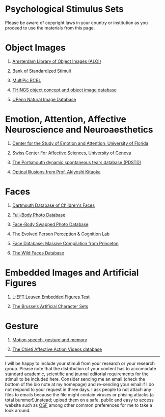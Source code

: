# Psychological Stimulus Sets 


Please be aware of copyright laws in your country or institution as you proceed to use the materials from this page. 

# Object Images 

1. [Amsterdam Library of Object Images (ALOI)](https://aloi.science.uva.nl/)

2. [Bank of Standardized Stimuli](https://sites.google.com/site/bosstimuli/home)

3. [MultiPic BCBL](https://www.bcbl.eu/databases/multipic)

4. [THINGS object concept and object image database](https://osf.io/jum2f/)

5. [UPenn Natural Image Database](https://web.sas.upenn.edu/upennidb/)


# Emotion, Attention, Affective Neuroscience and Neuroaesthetics

1. [Center for the Study of Emotion and Attention, University of Florida](https://csea.phhp.ufl.edu/media/iapsmessage.html)

2. [Swiss Center For Affective Sciences, University of Geneva](https://www.unige.ch/cisa/research/materials-and-online-research/research-material)

3. [The Portsmouth dynamic spontaneous tears database (PDSTD)](https://osf.io/uyjeg/?view_only=24474ec8d75949ccb9a8243651db0abf)

4. [Optical Illusions from Prof. Akiyoshi Kitaoka](https://www.ritsumei.ac.jp/~akitaoka/index-e.html)


# Faces
1. [Dartmouth Database of Children's Faces](https://lab.faceblind.org/k_dalrymple/ddcf)

2.   [Full-Body Photo Database](https://osf.io/egj7c/)

3.   [Face-Body Swapped Photo Database](https://osf.io/ny32q/)

4. [The Evolved Person Perception & Cognition Lab](http://www.epaclab.com/face-stimuli)

5. [Face Database: Massive Compilation from Princeton](https://libguides.princeton.edu/facedatabases)

6. [The Wild Faces Database](https://osf.io/6p4r7/)


# Embedded Images and Artificial Figures
1. [L-EFT Leuven Embedded Figures Test](https://psytests.be/clinicians/test-centrum/l-eft.php)

2. [The Brussels Artificial Character Sets](https://crcn.ulb.ac.be/lab_post/bacs/)



# Gesture
1. [Motion speech, gesture and memory](https://osf.io/p8cas/)

2. [The Chieti Affective Action Videos database](https://figshare.com/articles/dataset/CAAV_database/11215067)


________________________________________________

I will be happy to include your stimuli from your research or your research group. Please note that the distribution of your content has to accomodate standard academic, scientific and journal editorial requirements for the stimuli to be included here. Consider sending me an email (check the bottom of the bio note at my homepage) and re-sending your email if I do not respond to your request in three days. I ask people to not attach any files to emails because the file might contain viruses or phising attacks (a total bummer!),instead; upload them on a safe, public and easy to access website such as [OSF](https://osf.io/) among other common preferences for me to take a look around. 





